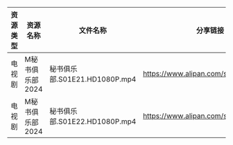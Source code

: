 | 资源类型 | 资源名称       | 文件名称                     | 分享链接                                 | 更新时间                |
| ---- | ---------- | ------------------------ | ------------------------------------ | ------------------- |
| 电视剧  | M秘书俱乐部2024 | 秘书俱乐部.S01E21.HD1080P.mp4 | https://www.alipan.com/s/T4xiuD9ZyDM | 2025-02-17 00:06:22 |
| 电视剧  | M秘书俱乐部2024 | 秘书俱乐部.S01E22.HD1080P.mp4 | https://www.alipan.com/s/T4xiuD9ZyDM | 2025-02-17 00:06:22 |

